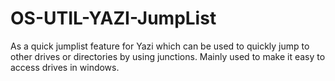 # OS-UTIL-YAZI-JumpList
As a quick jumplist feature for Yazi which can be used to quickly jump to other drives or directories by using junctions. Mainly used to make it easy to access drives in windows.
